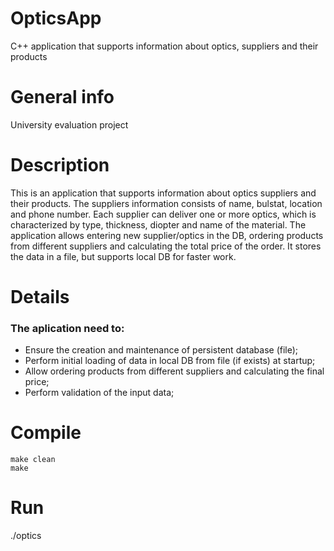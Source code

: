 # OpticsApp
C++ application that supports information about optics, suppliers and their products

# General info

University evaluation project

# Description

This is an application that supports information about optics suppliers and their products. The suppliers information consists of name, bulstat, 
location and phone number. Each supplier can deliver one or more optics, which is characterized by type, thickness, diopter and name of the material. 
The application allows entering new supplier/optics in the DB, ordering products from different suppliers and calculating the total price of the order. 
It stores the data in a file, but supports local DB for faster work. 

# Details

### The aplication need to:

 * Ensure the creation and maintenance of persistent database (file);
 * Perform initial loading of data in local DB from file (if exists) at startup;
 * Allow ordering products from different suppliers and calculating the final price;
 * Perform validation of the input data;
 
# Compile

```
make clean 
make
```
 
 # Run  
 ./optics
 
